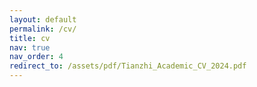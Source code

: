 ```yaml
---
layout: default
permalink: /cv/
title: cv
nav: true
nav_order: 4
redirect_to: /assets/pdf/Tianzhi_Academic_CV_2024.pdf
---
```


